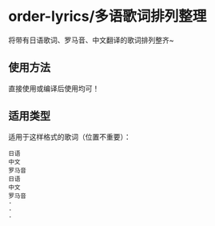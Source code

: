 # order-lyrics/多语歌词排列整理
将带有日语歌词、罗马音、中文翻译的歌词排列整齐~
## 使用方法
直接使用或编译后使用均可！
## 适用类型
适用于这样格式的歌词（位置不重要）：
```
日语
中文
罗马音
日语
中文
罗马音
·
·
·
```